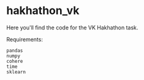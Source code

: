 # hakhathon_vk
Here you'll find the code for the VK Hakhathon task.

Requirements:

    pandas
    numpy
    cohere
    time
    sklearn

